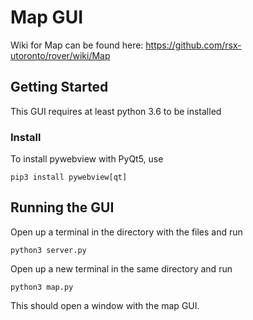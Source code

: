 # Map GUI

Wiki for Map can be found here: https://github.com/rsx-utoronto/rover/wiki/Map

## Getting Started
This GUI requires at least python 3.6 to be installed

### Install

To install pywebview with PyQt5, use

`pip3 install pywebview[qt]`

## Running the GUI

Open up a terminal in the directory with the files and run

`python3 server.py`

Open up a new terminal in the same directory and run 

`python3 map.py`

This should open a window with the map GUI.

